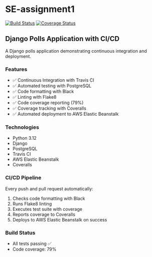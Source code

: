 # SE-assignment1

[![Build Status](https://app.travis-ci.com/HarshithKoriRaj/SE-assignment1.svg?token=1AKCfpU9pvpVUchYqqZV&branch=main)](https://app.travis-ci.com/HarshithKoriRaj/SE-assignment1)
[![Coverage Status](https://coveralls.io/repos/github/HarshithKoriRaj/SE-assignment1/badge.svg)](https://coveralls.io/github/HarshithKoriRaj/SE-assignment1)

## Django Polls Application with CI/CD

A Django polls application demonstrating continuous integration and deployment.

### Features
- ✅ Continuous Integration with Travis CI
- ✅ Automated testing with PostgreSQL
- ✅ Code formatting with Black
- ✅ Linting with Flake8
- ✅ Code coverage reporting (79%)
- ✅ Coverage tracking with Coveralls
- ✅ Automated deployment to AWS Elastic Beanstalk

### Technologies
- Python 3.12
- Django
- PostgreSQL
- Travis CI
- AWS Elastic Beanstalk
- Coveralls

### CI/CD Pipeline
Every push and pull request automatically:
1. Checks code formatting with Black
2. Runs Flake8 linting
3. Executes test suite with coverage
4. Reports coverage to Coveralls
5. Deploys to AWS Elastic Beanstalk on success

### Build Status
- All tests passing ✅
- Code coverage: 79%

